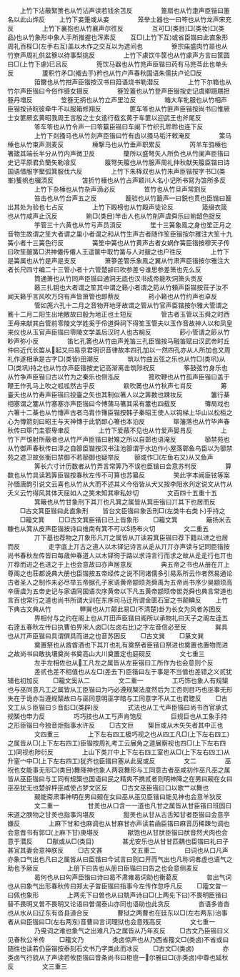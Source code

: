 <!-- { "loadSidebar": true } -->
　　上竹下沾蔽絮箦也从竹沾声读若钱余苫反
　　
　　箑扇也从竹疌声臣锴曰箑名以此山烨反
　　上竹下妾箑或从妾
　　
　　笼举土器也一曰笒也从竹龙声宋充反
　　
　　上竹下襄抱也从竹襄声尔徃反
　　
　　互可□(类目)□(类妆)□(类品)也从竹象形中象人手所推握也浑素反
　　互□(上竹下互)或省臣锴曰此直象形周礼百梐□(左手右互)盖以木作之交互以为遮间也
　　
　　簝宗庙盛肉竹噐也从竹尞声周礼供盆簝以待事梨挑反
　　
　　上竹下豦饮牛筐也从竹豦声方言曰筐圆曰□(上竹下豦)巳吕反
　　
　　篼饮马器也从竹兠声臣锴曰药有马兠苓此也单头反
　　
　　籚积竹矛□(撠去手)矜也从竹卢声春秋国语朱儒扶卢论□反
　　
　　箝籋也从竹拑声臣锴按汉书曰箝语烧书勒潜反
　　
　　上竹下尔箱也从竹尔声臣锴曰今俗作镊女摄反
　　
　　簦笠篕也从竹登声臣锴按史记虞卿蹑屩担簦丹増反
　　
　　笠簦无抦也从竹立声里泣反
　　
　　箱大车牝服也从竹相声臣锴按诗皖彼牵牛不以服箱修翔反
　　
　　篚车笭也从竹匪声臣锴按尚书曰惟厥士女篚厥玄黄昭我周王言殷之士女逺行载玄黄于车篚以迎武王也斧尾反
　　
　　笭车笭也从竹令声一曰笭籯臣锴曰车阑下竹织孔聆聆也连下反
　　
　　上竹下剡搔马也从竹剡声臣锴曰竹有齿以搔马垢汗敕淹反
　　
　　策马棰也从竹束声测麦反
　　
　　棰撃马也从竹垂声职累反
　　
　　笍羊车驺棰也箸箴其端长半分从竹内声微卫反
　　
　　籣所以盛弩矢人所负也从竹阑声臣锴曰史记平原君负籣矢勒飡反
　　
　　箙弩矢箙也从竹服声周礼仲秋献矢箙臣锴曰诗国语借服字檿弧箕服伐六反
　　
　　上竹下朱栙双也从竹朱声臣锴按字书□(类峯)篗帆也辍湏反
　　
　　笘折竹棰也从竹占声颖川人名小记所书冩为笘所多反
　　
　　上竹下杂棰也从竹杂声滴必反
　　
　　笪竹也从竹旦声常割反
　　
　　笞击也从竹台声五之反
　　
　　籖验也从竹籖声一曰鋭也贯也臣锴曰籖出其处为验也七占反
　　
　　上竹下殿榜也从竹殿声徒论反
　　
　　箴缀衣箴也从竹咸声止沉反
　　
　　箾□(类目)竿击人也从竹削声虞舜乐曰箾韶色捉反
　　
　　竽管三十六黄也从竹亏声员湏反
　　
　　笙十三簧象鳯之身也笙正月之音物生故谓之笙大者谓之巢小者谓之和从竹生声古者随作笙臣锴按尔雅注大笙十九簧小者十三簧色行反
　　
　　簧笙中簧也从竹黄声古者女娲作簧臣锴按穆天子传曰吹笙皷簧□洪神僊传僊人王遥箧中取竹簧与人对皷之也户徃反
　　
　　上竹下是簧属也从竹是声是支反
　　
　　箫篸差管乐象鳯之翼从竹肃声臣锴按尔雅注大者长尺四寸编二十三管小者十六管楚辝曰吹参差兮谁思参差箫也先么反
　　
　　筒通箫也从竹同声臣锴曰通洞无底也汉书成帝能吹洞箫头贡反
　　
　　籁三扎钥也大者谓之笙其中谓之籁小者谓之箹从竹頼声臣锴按荘子汝不闻天籁乎言风吹万窍有声皆箫管也即蔡反
　　
　　箹小籁也从竹约声也卓反
　　
　　管如箎六孔十二月之音物开地牙故谓之管从竹官声臣锴按尔雅大管谓之簥十二月二阳生出地散故曰殷为地正也土短反
　　
　　管古者玉管以玉舜之时西王母来献其白管前零陵文学姓奚于伶道舜祠下得笙玉管夫以玉作音故神人以和凤皇来仪也从玉官声臣锴曰零陵文学盖后汉时人也古椀反
　　
　　篎小管谓之篎从竹眇声弥小反
　　
　　笛匕孔筩也从竹由声羌笛三孔臣锴按马融笛赋曰汉武帝时丘仲曰近代长笛从起又曰易京君明识音律故本四孔加以一然四孔亦从人所加也又周礼作遂相承是古字□(类皆)田潮反
　　
　　筑以竹曲五弦之乐也从竹□(类巩)从□(类巩)持之也从竹亦声臣锴按史记高渐离击筑陟祝反
　　
　　筝鼓弦竹身乐也从竹争声臣锴曰古以竹为之秦乐也侧泓反
　　
　　箛吹鞭也从竹孤声臣锴曰盖于鞭王作孔马上吹之呱呱然古乎反
　　
　　篍吹筩也从竹秋声七肖反
　　
　　筹壷夭也从竹寿声臣锴曰投壷之矢也其制似箸人以之筭数也踈妆反
　　
　　簺行棊相塞谓之簺从竹塞塞亦声臣锴曰今愽蒲马箸其采有簺也四载反
　　
　　簙局戏也六箸十二棊也从竹慱声古者乌胄作簙臣锴按韩子秦昭王使人以钩梯上华山以松栢之心为慱箭刻曰昭王与天神慱于此箭即心箸也本泊反
　　
　　筚藩落也从竹毕声春秋传曰筚门圭窬卑聿反
　　
　　上竹下爱蔽不见也从竹爱声晏肙反
　　
　　上竹下严隿射所蔽者也从竹严声臣锴曰射雉之所以自鄣也语淹反
　　
　　篽禁苑也从竹御声春秋传曰泽之自篽臣锴按汉书注池篽谓于水边作小屋落鄣鱼鸟臣以为篽禁苑之遮卫故张衡曰禁御不若篽御也疑举反
　　篽或作□(左鱼右又)从又鱼声
　　
　　筭长六寸计历数者从竹弄言常筭乃不误也臣锴曰会意苏判反
　　
　　算数也从竹具读若筭臣锴按春秋左传不可算也苏纂反
　　
　　笑此字本阙臣铉等案孙愐唐韵引说文云喜也从竹从大而不述其义今俗皆从犬又按李阳氷刋定说文从竹从夭义云竹得风其体天屈如人之笑未知其审私妙切
　　
　　文百四十五重十五
　　
　　箕簸也从竹甘象刑下其丌也凡箕之属皆从箕臣锴曰丌其下也居而反
　　□古文箕臣锴曰此直象刑
　　皆台文臣锴曰象舌刑□(左类牛右类卜)乎持之
　　□籕文箕
　　□□古文箕臣锴曰已上皆象形
　　□籕文箕
　　
　　簸扬米去糠也从箕从皮声臣锴按诗曰维南有箕不可以扬布火切
　　
　　文二重五
　　
　　丌下基也荐物之丌象形凡丌之属皆从丌读若箕臣锴曰荐下籍以进之也居而反
　　
　　走字底上丌古之道人以木铎记诗言从辵从丌丌亦声读与记同臣锴按尚书春秋左传皆曰每歳仲春道人以木铎徇于路以求诗言行而求之故从辵辵行也丌也丌荐而进之也进之于上也会意故曰亦声居意反
　　
　　典五帝之书也从册在丌上尊阁之也荘都说典大册也臣锴按五帝经传之说不同诸儒多引易系所云作者然易通论古者圣人之制作未必尽举五帝据孔子家语黄帝颛顼尧舜禹为五帝尚书序少昊颛顼高辛唐虞为五帝史记与家语同国语次序黄帝以下凡五黄帝颛顼帝喾尧舜也典言常道也言百也常行之道也尚书所谓大训在东序司马迁所谓金匮石室之书颠睓反
　　上竹下典古文典从竹
　　
　　顨巽也从丌颠此易□(不清楚)卦为长女为风者苏困反
　　
　　畀相付与之约在阁上也从丌田声臣锴曰阁所以承物礼曰天子之阁左逹五右逹五春秋左传曰执曹伯畀宋人卤□(左卤右比)之字左音信必至反
　　
　　巽具也从丌声臣锴曰具谓僎具而进之也音苏困反
　　□古文巽
　　□篆文巽
　　
　　奠置祭也从酋酋酒也下其丌也礼有奠祭者臣锴曰祭进也奠置也置物而进之故尚书曰敢执壤奠尚书奠高山大川奠置定也庭砚反
　　
　　文七重三
　　
　　左手左相佐也从工凡左之属皆从左臣锴曰工所作为也会意则个反
　　
　　差贰也差不相值也从左□(差去下)臣锴曰左于事是不当值也差错之义贰犹辅也初加反
　　□籕文奚从二
　　
　　文二重一
　　
　　工巧饰也象人有规榘也与巫同意凡工之属皆从工臣锴曰为巧必遵规榘法度然后为工否则目巧也巫事无形失在于诡亦当遵规榘故曰与巫同意明巫字暗与工同意字不从工也君聦反
　　□古文工从彡臣锴曰彡音髟□(类辟)反
　　
　　式法也从工弋声臣锴曰尚书百官承式规榘也申力反
　　
　　巧巧技也从工丂声肯饱反
　　
　　巨规巨也从工象手持之形臣锴曰今独音炬指事水许反
　　□古文巨
　　榘巨或从木矢矢者其中正也
　　
　　文四重三
　　
　　上下左右四工极巧视之也从四工凡□(上下左右四工)之属皆从□(上下左右四工)臣锴按周礼考工云展角之道展察视也四□(上下左右四工)同视也陟衍反
　　
　　上山下类丌中上下左右四工室也从□(上下左右四工)从升窐宀中□(上下左右四工)犹齐也臣锴曰塞从此叟或反
　　
　　文二
　　
　　巫祝也女能事无形□(类目)舞降神也象人两裒舞形与工同意古者巫咸初作巫凡巫之属皆从巫臣锴曰与工同有规榘也国语曰民之精爽不携贰者则明神降之在男曰觋在女曰巫巫犹无也楚辝枰巫咸使占梦文区反
　　□古文巫臣锴曰口以歌艹以舞也
　　
　　觋能斋肃事神明在男曰觋在女曰巫从巫见臣锴曰能见神也会意羊狄反
　　
　　文二重一
　　
　　甘羙也从口含一一道也凡甘之属皆从甘臣锴曰班固曰宋道之腴物之甘羙也指事沟堪反
　　
　　甜羙也从甘从古舌知甘者臣锴曰会意亭嫌反
　　
　　上麻下甘和也麻调也从甘麻甘亦声读若凾臣锴曰麻音历稀踈匀调也会意晋书有郭□(上麻下甘)庚堪反
　　
　　猒饱也从甘肰臣锴曰肰音然犬肉也会意于潜反
　　□猒或从□(类目)
　　
　　甚尤安乐也从甘甘匹耦也臣锴曰礼曰子甚冝其妻会意神朕反
　　□古文甚
　　
　　文五重二
　　
　　曰词也从口凡声亦象口气出也凡曰之属皆从曰臣锴曰今试言曰则口开而气出也凡称词者虚也语气之助也予厥反
　　
　　上册下曰告也从册曰臣锴曰曰告之也会意侧麦反
　　
　　曷何也从曰匃声臣锴曰诗曰曷不肃雍曷词助也衡葛反
　　
　　曶出气词也从曰象气出形春秋传曰郑太子曶臣锴曰指事今左传作忽呼凡反
　　□籀文曶一曰佩也象形
　　
　　上两兂下曰曽也从曰兟声诗曰□(上两兂下曰)不畏明臣锴曰替不畏明又曽不畏明又论语曰曽谓泰山亦同也语助也此贪反
　　
　　沓语多沓沓也从水从曰辽东有沓县道合反
　　
　　曹狱之两曹也在廷东以□(左右两东)治事者从曰臣锴曰□(左右两东)音曹曰言词理狱也会意残高反
　　
　　文七重一
　　
　　乃曵词之难也象气之出难凡乃之属皆从乃年亥反
　　□古文乃臣锴曰义见春秋公羊传
　　□籕文乃
　　
　　类卤惊声也从乃西省籀文□(类卤)不省或曰随徃也读若仍臣锴按泰刻石文书乃字类此而冰反
　　□古文□(类卤)
　　
　　亦类卤气行貌从了声读若攸臣锴曰音条尚书曰柜鬯一尔雅曰□(亦类卤)中尊也延秋反
　　
　　文三重三
　　
